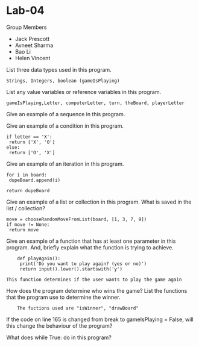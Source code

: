 # Lab-04

Group Members 
- Jack Prescott 
- Avneet Sharma
- Bao Li
- Helen Vincent 

List three data types used in this program.
        
    Strings, Integers, boolean (gameIsPlaying)

List any value variables or reference variables in this program.
 
    gameIsPlaying,Letter, computerLetter, turn, theBoard, playerLetter

Give an example of a sequence in this program.
 
Give an example of a condition in this program.
 
    if letter == 'X':
     return ['X', 'O']
    else:
     return ['O', 'X']
  
Give an example of an iteration in this program.

    for i in board:
     dupeBoard.append(i)
     
    return dupeBoard
 
Give an example of a list or collection in this program. What is saved in the list / collection?
 
    move = chooseRandomMoveFromList(board, [1, 3, 7, 9])
    if move != None:
     return move
  
Give an example of a function that has at least one parameter in this program. And, briefly explain what the function is trying to achieve.

        def playAgain():
         print('Do you want to play again? (yes or no)')
         return input().lower().startswith('y')
         
    This function determines if the user wants to play the game again
    
How does the program determine who wins the game? List the functions that the program use to determine the winner.

        The fuctions used are "isWinner", "drawBoard"
        
If the code on line 165 is changed from break to gameIsPlaying = False, will this change the behaviour of the program?
 
What does while True: do in this program?

